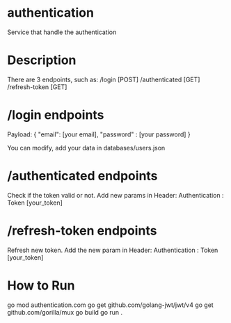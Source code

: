 # authentication
Service that handle the authentication 

# Description
There are 3 endpoints, such as:
/login [POST]
/authenticated [GET]
/refresh-token [GET]

# /login endpoints
Payload:
    {
        "email": [your email], 
        "password" : [your password] 
    }

You can modify, add your data in databases/users.json

# /authenticated endpoints
Check if the token valid or not. Add new params in Header:
Authentication : Token [your_token]

# /refresh-token endpoints
Refresh new token. Add the new param in Header:
Authentication : Token [your_token]

# How to Run
go mod authentication.com
go get github.com/golang-jwt/jwt/v4
go get github.com/gorilla/mux
go build
go run .